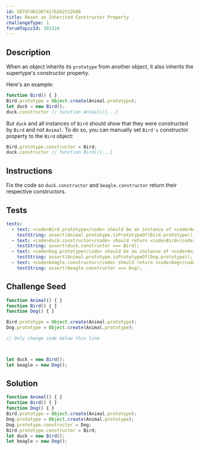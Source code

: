 ```yaml
---
id: 587d7db1367417b2b2512b86
title: Reset an Inherited Constructor Property
challengeType: 1
forumTopicId: 301324
---
```


## Description

<section id='description'>

When an object inherits its `prototype` from another object, it also inherits the supertype's constructor property.

Here's an example:

```js
function Bird() { }
Bird.prototype = Object.create(Animal.prototype);
let duck = new Bird();
duck.constructor // function Animal(){...}
```

But `duck` and all instances of `Bird` should show that they were constructed by `Bird` and not `Animal`. To do so, you can manually set `Bird's` constructor property to the `Bird` object:

```js
Bird.prototype.constructor = Bird;
duck.constructor // function Bird(){...}
```

</section>

## Instructions

<section id='instructions'>

Fix the code so `duck.constructor` and `beagle.constructor` return their respective constructors.

</section>

## Tests

<section id='tests'>

```yml
tests:
  - text: <code>Bird.prototype</code> should be an instance of <code>Animal</code>.
    testString: assert(Animal.prototype.isPrototypeOf(Bird.prototype));
  - text: <code>duck.constructor</code> should return <code>Bird</code>.
    testString: assert(duck.constructor === Bird);
  - text: <code>Dog.prototype</code> should be an instance of <code>Animal</code>.
    testString: assert(Animal.prototype.isPrototypeOf(Dog.prototype));
  - text: <code>beagle.constructor</code> should return <code>Dog</code>.
    testString: assert(beagle.constructor === Dog);

```

</section>

## Challenge Seed

<section id='challengeSeed'>

<div id='js-seed'>

```js
function Animal() { }
function Bird() { }
function Dog() { }

Bird.prototype = Object.create(Animal.prototype);
Dog.prototype = Object.create(Animal.prototype);

// Only change code below this line



let duck = new Bird();
let beagle = new Dog();
```

</div>

</section>

## Solution

<section id='solution'>

```js
function Animal() { }
function Bird() { }
function Dog() { }
Bird.prototype = Object.create(Animal.prototype);
Dog.prototype = Object.create(Animal.prototype);
Dog.prototype.constructor = Dog;
Bird.prototype.constructor = Bird;
let duck = new Bird();
let beagle = new Dog();
```

</section>
